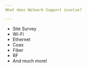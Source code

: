 ```yaml
---
What does Network Support involve?

---
```



- Site Survey
- Wi-Fi
- Ethernet
- Coax
- Fiber
- RF
- And much more!
